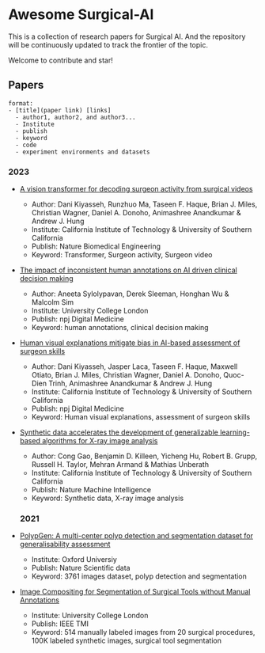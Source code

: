 # Awesome Surgical-AI
This is a collection of research papers for Surgical AI. And the repository will be continuously updated to track the frontier of the topic.

Welcome to contribute and star!
## Papers

~~~
format:
- [title](paper link) [links]
  - author1, author2, and author3...
  - Institute
  - publish
  - keyword
  - code
  - experiment environments and datasets
~~~
  
  ### 2023
- [A vision transformer for decoding surgeon activity from surgical videos](https://www.nature.com/articles/s41551-023-01010-8)
  - Author: Dani Kiyasseh, Runzhuo Ma, Taseen F. Haque, Brian J. Miles, Christian Wagner, Daniel A. Donoho, Animashree Anandkumar & Andrew J. Hung 
  - Institute: California Institute of Technology & University of Southern California
  - Publish: Nature Biomedical Engineering
  - Keyword: Transformer, Surgeon activity, Surgeon video 

- [The impact of inconsistent human annotations on AI driven clinical decision making](https://www.nature.com/articles/s41746-023-00773-3)
  - Author: Aneeta Sylolypavan, Derek Sleeman, Honghan Wu & Malcolm Sim 
  - Institute: University College London
  - Publish: npj Digital Medicine
  - Keyword: human annotations, clinical decision making

- [Human visual explanations mitigate bias in AI-based assessment of surgeon skills](https://www.nature.com/articles/s41746-023-00766-2)
  - Author: Dani Kiyasseh, Jasper Laca, Taseen F. Haque, Maxwell Otiato, Brian J. Miles, Christian Wagner, Daniel A. Donoho, Quoc-Dien Trinh, Animashree Anandkumar & Andrew J. Hung 
  - Institute: California Institute of Technology & University of Southern California
  - Publish: npj Digital Medicine
  - Keyword: Human visual explanations, assessment of surgeon skills

- [Synthetic data accelerates the development of generalizable learning-based algorithms for X-ray image analysis](https://www.nature.com/articles/s42256-023-00629-1)
  - Author: Cong Gao, Benjamin D. Killeen, Yicheng Hu, Robert B. Grupp, Russell H. Taylor, Mehran Armand & Mathias Unberath 
  - Institute: California Institute of Technology & University of Southern California
  - Publish: Nature Machine Intelligence
  - Keyword: Synthetic data, X-ray image analysis
  
  ### 2021
- [PolypGen: A multi-center polyp detection and segmentation dataset for generalisability assessment](https://arxiv.org/abs/2106.04463)
  - Institute: Oxford Universiy
  - Publish: Nature Scientific data
  - Keyword: 3761 images dataset, polyp detection and segmentation
  
- [Image Compositing for Segmentation of Surgical Tools without Manual Annotations](https://arxiv.org/pdf/2102.09528.pdf)
  - Institute: University College London
  - Publish: IEEE TMI
  - Keyword: 514 manually labeled images from 20 surgical procedures, 100K labeled synthetic images, surgical tool segmentation



  
